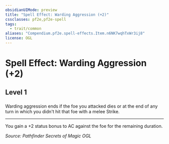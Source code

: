 ```yaml
---
obsidianUIMode: preview
title: "Spell Effect: Warding Aggression (+2)"
cssclasses: pf2e,pf2e-spell
tags:
  - trait/common
aliases: "Compendium.pf2e.spell-effects.Item.n6NK7wqhTxWr3ij8"
license: OGL
---
```

# Spell Effect: Warding Aggression (+2)
## Level 1
### 






Warding aggression ends if the foe you attacked dies or at the end of any turn in which you didn't hit that foe with a melee Strike.

* * *

You gain a +2 status bonus to AC against the foe for the remaining duration.

*Source: Pathfinder Secrets of Magic*
*OGL*